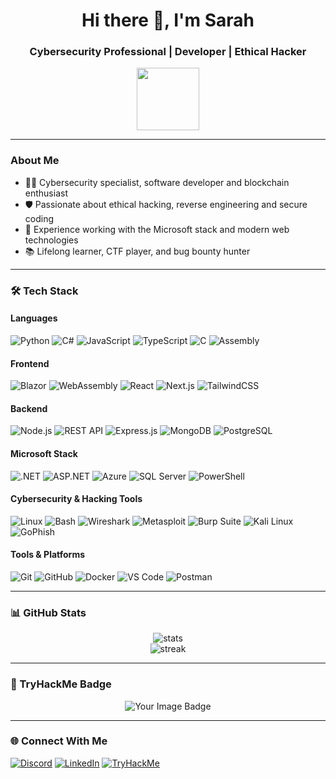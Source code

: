 <h1 align="center">Hi there 👋, I'm Sarah</h1>
<h3 align="center">Cybersecurity Professional | Developer | Ethical Hacker</h3>

<p align="center">
  <img src="https://media.giphy.com/media/3kPDmoWdBpQPNhCnUG/giphy.gif" width="100" />
</p>

---

### About Me
- 🧑‍💻 Cybersecurity specialist, software developer and blockchain enthusiast
- 🛡️ Passionate about ethical hacking, reverse engineering and secure coding  
- 🧰 Experience working with the Microsoft stack and modern web technologies  
- 📚 Lifelong learner, CTF player, and bug bounty hunter  

---
### 🛠️ Tech Stack

#### Languages
![Python](https://img.shields.io/badge/Python-3776AB?style=for-the-badge&logo=python&logoColor=white)
![C#](https://img.shields.io/badge/C%23-239120?style=for-the-badge&logo=c-sharp&logoColor=white)
![JavaScript](https://img.shields.io/badge/JavaScript-F7DF1E?style=for-the-badge&logo=javascript&logoColor=black)
![TypeScript](https://img.shields.io/badge/TypeScript-3178C6?style=for-the-badge&logo=typescript&logoColor=white)
![C](https://img.shields.io/badge/C-00599C?style=for-the-badge&logo=c&logoColor=white)
![Assembly](https://img.shields.io/badge/Assembly-6E4C13?style=for-the-badge)


#### Frontend
![Blazor](https://img.shields.io/badge/Blazor-512BD4?style=for-the-badge&logo=blazor&logoColor=white)
![WebAssembly](https://img.shields.io/badge/WebAssembly-654FF0?style=for-the-badge&logo=webassembly&logoColor=white)
![React](https://img.shields.io/badge/React-20232A?style=for-the-badge&logo=react&logoColor=61DAFB)
![Next.js](https://img.shields.io/badge/Next.js-000000?style=for-the-badge&logo=nextdotjs&logoColor=white)
![TailwindCSS](https://img.shields.io/badge/Tailwind_CSS-38B2AC?style=for-the-badge&logo=tailwind-css&logoColor=white)

#### Backend
![Node.js](https://img.shields.io/badge/Node.js-339933?style=for-the-badge&logo=nodedotjs&logoColor=white)
![REST API](https://img.shields.io/badge/REST_API-005571?style=for-the-badge)
![Express.js](https://img.shields.io/badge/Express.js-000000?style=for-the-badge&logo=express&logoColor=white)
![MongoDB](https://img.shields.io/badge/MongoDB-47A248?style=for-the-badge&logo=mongodb&logoColor=white)
![PostgreSQL](https://img.shields.io/badge/PostgreSQL-4169E1?style=for-the-badge&logo=postgresql&logoColor=white)

#### Microsoft Stack
![.NET](https://img.shields.io/badge/.NET-512BD4?style=for-the-badge&logo=dotnet&logoColor=white)
![ASP.NET](https://img.shields.io/badge/ASP.NET-5C2D91?style=for-the-badge&logo=dotnet&logoColor=white)
![Azure](https://img.shields.io/badge/Azure-0078D4?style=for-the-badge&logo=microsoft-azure&logoColor=white)
![SQL Server](https://img.shields.io/badge/SQL_Server-CC2927?style=for-the-badge&logo=microsoft-sql-server&logoColor=white)
![PowerShell](https://img.shields.io/badge/PowerShell-5391FE?style=for-the-badge&logo=powershell&logoColor=white)

#### Cybersecurity & Hacking Tools
![Linux](https://img.shields.io/badge/Linux-FCC624?style=for-the-badge&logo=linux&logoColor=black)
![Bash](https://img.shields.io/badge/Bash-121011?style=for-the-badge&logo=gnu-bash&logoColor=white)
![Wireshark](https://img.shields.io/badge/Wireshark-1679A7?style=for-the-badge&logo=wireshark&logoColor=white)
![Metasploit](https://img.shields.io/badge/Metasploit-3F4C6F?style=for-the-badge)
![Burp Suite](https://img.shields.io/badge/Burp_Suite-FF7139?style=for-the-badge)
![Kali Linux](https://img.shields.io/badge/Kali_Linux-557C94?style=for-the-badge)
![GoPhish](https://img.shields.io/badge/GoPhish-1D3557?style=for-the-badge)

#### Tools & Platforms
![Git](https://img.shields.io/badge/Git-F05032?style=for-the-badge&logo=git&logoColor=white)
![GitHub](https://img.shields.io/badge/GitHub-181717?style=for-the-badge&logo=github&logoColor=white)
![Docker](https://img.shields.io/badge/Docker-2496ED?style=for-the-badge&logo=docker&logoColor=white)
![VS Code](https://img.shields.io/badge/VS_Code-007ACC?style=for-the-badge&logo=visual-studio-code&logoColor=white)
![Postman](https://img.shields.io/badge/Postman-FF6C37?style=for-the-badge&logo=postman&logoColor=white)

---

### 📊 GitHub Stats
<p align="center">
  <img src="https://github-readme-stats.vercel.app/api?username=SarahMarieDev&show_icons=true&theme=radical" alt="stats"/>
  <br/>
  <img src="https://github-readme-streak-stats.herokuapp.com/?user=SarahMarieDev&theme=radical" alt="streak"/>
</p>

---

### 🏅 TryHackMe Badge
<p align="center">
<img src="https://tryhackme-badges.s3.amazonaws.com/SarahMarieDev.png" alt="Your Image Badge" />
</p>

---

### 🌐 Connect With Me
[![Discord](https://img.shields.io/badge/Discord-5865F2?style=for-the-badge&logo=discord&logoColor=white)](https://discordapp.com/users/529736403530285076)
[![LinkedIn](https://img.shields.io/badge/LinkedIn-0077B5?style=for-the-badge&logo=linkedin&logoColor=white)](https://linkedin.com/in/sarahschlueter1)
[![TryHackMe](https://img.shields.io/badge/TryHackMe-212121?style=for-the-badge&logo=tryhackme&logoColor=white)](https://tryhackme.com/p/SarahMarieDev)
